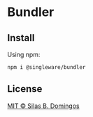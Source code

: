 # Bundler

## Install

Using npm:

```sh
npm i @singleware/bundler
```

## License

[MIT &copy; Silas B. Domingos](https://balmante.eti.br)
